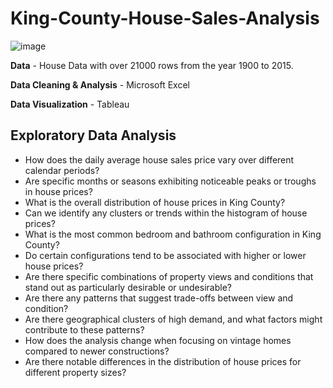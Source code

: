 # King-County-House-Sales-Analysis


![image](https://github.com/calfav/King-County-House-Sales-Analysis-Tableau/blob/main/KING%20COUNTY%2C%20WAHINGTON%20SALES%20DASHBOARD.JPG)


**Data** - House Data with over 21000 rows from the year 1900 to 2015.

**Data Cleaning & Analysis** - Microsoft Excel

**Data Visualization** - Tableau

## Exploratory Data Analysis

-  How does the daily average house sales price vary over different calendar periods?
-  Are specific months or seasons exhibiting noticeable peaks or troughs in house prices?
-  What is the overall distribution of house prices in King County?
-  Can we identify any clusters or trends within the histogram of house prices?
-  What is the most common bedroom and bathroom configuration in King County?
-  Do certain configurations tend to be associated with higher or lower house prices?
-  Are there specific combinations of property views and conditions that stand out as particularly desirable or undesirable?
-  Are there any patterns that suggest trade-offs between view and condition?
-  Are there geographical clusters of high demand, and what factors might contribute to these patterns?
-  How does the analysis change when focusing on vintage homes compared to newer constructions?
-  Are there notable differences in the distribution of house prices for different property sizes?

